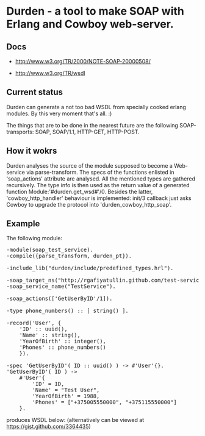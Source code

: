 
# Durden - a tool to make SOAP with Erlang and Cowboy web-server.

## Docs

* http://www.w3.org/TR/2000/NOTE-SOAP-20000508/

* http://www.w3.org/TR/wsdl

## Current status

Durden can generate a not too bad WSDL from specially cooked erlang modules.
By this very moment that's all. :)

The things that are to be done in the nearest future are the following SOAP-transports: SOAP, SOAP/1.1, HTTP-GET, HTTP-POST.


## How it wokrs

Durden analyses the source of the module supposed to become a Web-service via parse-transform.
The specs of the functions enlisted in 'soap_actions' attribute are analysed.
All the mentioned types are gathered recursively.
The type info is then used as the return value of a generated function Module:'#durden.get_wsd#'/0.
Besides the latter, 'cowboy_http_handler' behaviour is implemented: init/3 callback just asks Cowboy to upgrade the protocol into 'durden_cowboy_http_soap'.


## Example

The following module:
<pre>
-module(soap_test_service).
-compile({parse_transform, durden_pt}).

-include_lib("durden/include/predefined_types.hrl").

-soap_target_ns("http://rgafiyatullin.github.com/test-service").
-soap_service_name("TestService").

-soap_actions(['GetUserByID'/1]).

-type phone_numbers() :: [ string() ].

-record('User', {
	'ID' :: uuid(),
	'Name' :: string(),
	'YearOfBirth' :: integer(),
	'Phones' :: phone_numbers()
	}).

-spec 'GetUserByID'( ID :: uuid() ) -> #'User'{}.
'GetUserByID'( ID ) ->
	#'User'{
		'ID' = ID,
		'Name' = "Test User",
		'YearOfBirth' = 1988,
		'Phones' = ["+375005550000", "+375115550000"]
	}.
</pre>

produces WSDL below:
(alternatively can be viewed at https://gist.github.com/3364435)
<pre>
<?xml version="1.0"?>
<wsdl:definitions xmlns:ms="http://microsoft.com/wsdl/types/" xmlns:mstm="http://microsoft.com/wsdl/mime/textMatching/" xmlns:xs="http://www.w3.org/2001/XMLSchema" xmlns:tns="http://rgafiyatullin.github.com/test-service" xmlns:soapenc="http://schemas.xmlsoap.org/soap/encoding/" xmlns:http="http://schemas.xmlsoap.org/wsdl/http/" xmlns:s0="http://rgafiyatullin.github.com/test-service/s0" xmlns:wsdl="http://schemas.xmlsoap.org/wsdl/" xmlns:soap12="http://schemas.xmlsoap.org/wsdl/soap12/" xmlns:soap="http://schemas.xmlsoap.org/wsdl/soap/" xmlns:mime="http://schemas.xmlsoap.org/wsdl/mime/" targetNamespace="http://rgafiyatullin.github.com/test-service">
  <wsdl:types>
    <xs:schema xmlns:xs="http://www.w3.org/2001/XMLSchema" targetNamespace="http://rgafiyatullin.github.com/test-service/s0">
      <xs:element name="GetUserByIDResponse">
        <xs:complexType>
          <xs:sequence>
            <xs:element name="GetUserByIDResult" type="s0:User" minOccurs="1" maxOccurs="1"/>
          </xs:sequence>
        </xs:complexType>
      </xs:element>
      <xs:element name="GetUserByID">
        <xs:complexType>
          <xs:sequence>
            <xs:element name="ID" type="xs:guid" minOccurs="1" maxOccurs="1"/>
          </xs:sequence>
        </xs:complexType>
      </xs:element>
      <xs:complexType name="User">
        <xs:sequence>
          <xs:element name="ID" type="xs:guid" minOccurs="1" maxOccurs="1"/>
          <xs:element name="Name" type="xs:string" minOccurs="1" maxOccurs="1"/>
          <xs:element name="YearOfBirth" type="xs:int" minOccurs="1" maxOccurs="1"/>
          <xs:element name="Phones" type="s0:phone_numbers" minOccurs="1" maxOccurs="1"/>
        </xs:sequence>
      </xs:complexType>
      <xs:complexType name="phone_numbers">
        <xs:sequence>
          <xs:element minOccurs="0" maxOccurs="unbounded" name="string" type="xs:string"/>
        </xs:sequence>
      </xs:complexType>
    </xs:schema>
  </wsdl:types>
  <wsdl:message name="GetUserByIDSoapIn">
    <wsdl:part name="parameters" element="s0:GetUserByID"/>
  </wsdl:message>
  <wsdl:message name="GetUserByIDSoapOut">
    <wsdl:part name="parameters" element="s0:GetUserByIDResponse"/>
  </wsdl:message>
  <wsdl:portType name="TestServiceSoap">
    <wsdl:operation name="GetUserByID">
      <wsdl:input message="tns:GetUserByIDSoapIn"/>
      <wsdl:output message="tns:GetUserByIDSoapOut"/>
    </wsdl:operation>
  </wsdl:portType>
  <wsdl:portType name="TestServiceSoap12">
    <wsdl:operation name="GetUserByID">
      <wsdl:input message="tns:GetUserByIDSoapIn"/>
      <wsdl:output message="tns:GetUserByIDSoapOut"/>
    </wsdl:operation>
  </wsdl:portType>
  <wsdl:binding name="TestServiceSoap" type="tns:TestServiceSoap">
    <soap:binding transport="http://schemas.xmlsoap.org/soap/http"/>
    <wsdl:operation name="GetUserByID">
      <soap:operation soapAction="http://rgafiyatullin.github.com/test-service/GetUserByID" style="document"/>
      <wsdl:input>
        <soap:body use="literal"/>
      </wsdl:input>
      <wsdl:output>
        <soap:body use="literal"/>
      </wsdl:output>
    </wsdl:operation>
  </wsdl:binding>
  <wsdl:binding name="TestServiceSoap12" type="tns:TestServiceSoap12">
    <soap12:binding transport="http://schemas.xmlsoap.org/soap/http"/>
    <wsdl:operation name="GetUserByID">
      <soap12:operation soapAction="http://rgafiyatullin.github.com/test-service/GetUserByID" style="document"/>
      <wsdl:input>
        <soap12:body use="literal"/>
      </wsdl:input>
      <wsdl:output>
        <soap12:body use="literal"/>
      </wsdl:output>
    </wsdl:operation>
  </wsdl:binding>
  <wsdl:service name="TestService">
    <wsdl:port name="TestServiceSoap" binding="tns:TestServiceSoap">
      <soap:address location="http://localhost:8080/test/service.asmx"/>
    </wsdl:port>
    <wsdl:port name="TestServiceSoap12" binding="tns:TestServiceSoap12">
      <soap12:address location="http://localhost:8080/test/service.asmx"/>
    </wsdl:port>
  </wsdl:service>
</wsdl:definitions>
</pre>


